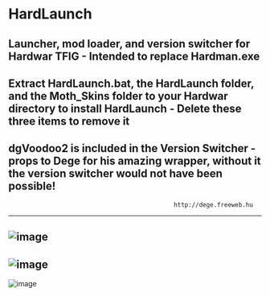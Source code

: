 # HardLaunch
Launcher, mod loader, and version switcher for Hardwar TFIG - Intended to replace Hardman.exe
--------------------------------------------------------------------------------------------------------------------------------------------------------------------------
Extract HardLaunch.bat, the HardLaunch folder, and the Moth_Skins folder to your Hardwar directory to install HardLaunch - Delete these three items to remove it
--------------------------------------------------------------------------------------------------------------------------------------------------------------------------
dgVoodoo2 is included in the Version Switcher - props to Dege for his amazing wrapper, without it the version switcher would not have been possible!
--------------------------------------------------------------------------------------------------------------------------------------------------------------------------
                                                  http://dege.freeweb.hu
--------------------------------------------------------------------------------------------------------------------------------------------------------------------------
![image](https://user-images.githubusercontent.com/49579859/224608326-91122c59-0bf2-4402-aa06-025daf097def.png)
--------------------------------------------------------------------------------------------------------------------------------------------------------------------------
![image](https://user-images.githubusercontent.com/49579859/224609558-dcfbe655-07fe-466f-8d15-79ca29961944.png)
--------------------------------------------------------------------------------------------------------------------------------------------------------------------------
![image](https://user-images.githubusercontent.com/49579859/224608403-c1ab4357-ecfa-4dd0-908f-e4d538ba999a.png)
